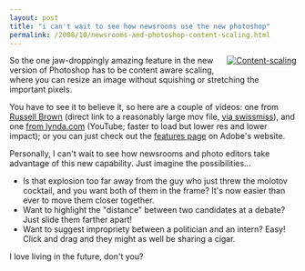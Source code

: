 ```yaml
---
layout: post
title: "i can't wait to see how newsrooms use the new photoshop"
permalink: /2008/10/newsrooms-and-photoshop-content-scaling.html
---
```


<p><a style="float: right;" href="http://www.adobe.com/products/photoshop/photoshop/features/?view=topnew"><img class="at-xid-6a00d8341c4f5f53ef010535766ebc970c" alt="Content-scaling" title="Content-scaling" src="https://sippey.typepad.com/.a/6a00d8341c4f5f53ef010535766ebc970c-800wi" border="0" style="margin: 0px 0px 5px 5px;" /></a>
So the one jaw-droppingly amazing feature in the new version of Photoshop has to be content aware scaling, where you can resize an image without squishing or stretching the important pixels.  </p>

<p>You have to see it to believe it, so here are a couple of videos:  one from <a href="http://av.adobe.com/russellbrown/ContentAwareScale_SM.mov">Russell Brown</a> (direct link to a reasonably large mov file, <a href="http://swissmiss.typepad.com/weblog/2008/10/photoshop-conte.html">via swissmiss</a>), and one <a href="http://www.youtube.com/watch?v=019mu8FTy6M">from lynda.com</a> (YouTube; faster to load but lower res and lower impact); or you can just check out the <a href="http://www.adobe.com/products/photoshop/photoshop/features/?view=topnew">features page</a> on Adobe's website.</p>

<p>Personally, I can't wait to see how newsrooms and photo editors take advantage of this new capability.  Just imagine the possibilities...</p>

<ul>
<li>Is that explosion too far away from the guy who just threw the molotov cocktail, and you want both of them in the frame?  It's now easier than ever to move them closer together.</li>
<li>Want to highlight the "distance" between two candidates at a debate?  Just slide them farther apart!</li>
<li>Want to suggest impropriety between a politician and an intern?  Easy!  Click and drag and they might as well be sharing a cigar.</li>
</ul>

<p>I love living in the future, don't you?</p>



